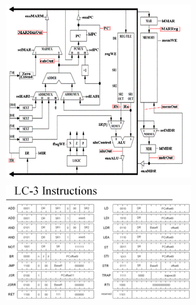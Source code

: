 ![](https://github.com/isaiMercado/Digital-Systems-Class-Projects/blob/master/Lab12/LC3_h1.gif)
</br>
</br>
![](https://github.com/isaiMercado/Digital-Systems-Class-Projects/blob/master/Lab12/LC3_Instructions.gif)
